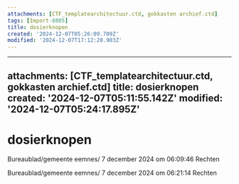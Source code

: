 ```yaml
---
attachments: [CTF_templatearchitectuur.ctd, gokkasten archief.ctd]
tags: [Import-8805]
title: dosierknopen
created: '2024-12-07T05:26:09.709Z'
modified: '2024-12-07T17:12:20.903Z'
---
```


---
attachments: [CTF_templatearchitectuur.ctd, gokkasten archief.ctd]
title: dosierknopen
created: '2024-12-07T05:11:55.142Z'
modified: '2024-12-07T05:24:17.895Z'
---

# dosierknopen 
Bureaublad/gemeente eemnes/
7 december 2024 om 06∶09∶46
Rechten

Bureaublad/gemeente eemnes/
7 december 2024 om 06∶21∶14
Rechten



